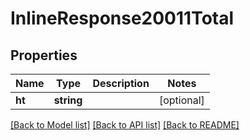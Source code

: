 # InlineResponse20011Total

## Properties
Name | Type | Description | Notes
------------ | ------------- | ------------- | -------------
**ht** | **string** |  | [optional] 

[[Back to Model list]](../../README.md#documentation-for-models) [[Back to API list]](../../README.md#documentation-for-api-endpoints) [[Back to README]](../../README.md)

